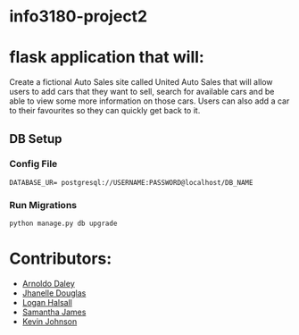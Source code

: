# info3180-project2
# flask application that will:
Create a fictional Auto Sales site called United Auto
Sales that will allow users to add cars that they want to sell, search for
available cars and be able to view some more information on those cars.
Users can also add a car to their favourites so they can quickly get back to
it.

## DB Setup
### Config File
``` DATABASE_UR= postgresql://USERNAME:PASSWORD@localhost/DB_NAME ``` 

### Run Migrations
```python manage.py db upgrade``` 

# Contributors:
* [Arnoldo Daley](https://github.com/flxnaldo "Arnoldo Daley")
* [Jhanelle Douglas](https://github.com/jhanelledouglas "Jhanelle Douglas")
* [Logan Halsall](https://github.com/LoganDH "Logan Halsall")
* [Samantha James](https://github.com/adoseofsam "Samantha James")
* [Kevin Johnson](https://github.com/CevoJohnson "Kevin Johnson")
